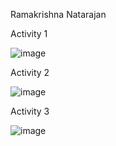 Ramakrishna Natarajan

Activity 1

![image](https://user-images.githubusercontent.com/55057578/190285520-f01440e0-7070-4f25-9584-f8a92b6adff1.png)


Activity 2

![image](https://user-images.githubusercontent.com/55057578/190286204-ff4b2cfb-c8f6-4ffa-809d-d07551d499a3.png)


Activity 3

![image](https://user-images.githubusercontent.com/55057578/190287484-b0bf73fa-7017-4c5e-9aef-12c3a4dc44d7.png)

